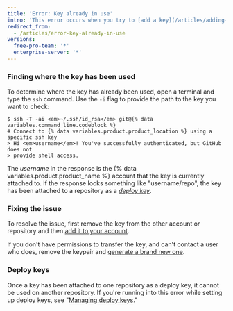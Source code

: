 ```yaml
---
title: 'Error: Key already in use'
intro: 'This error occurs when you try to [add a key](/articles/adding-a-new-ssh-key-to-your-github-account) that''s already been added to another account or repository.'
redirect_from:
  - /articles/error-key-already-in-use
versions:
  free-pro-team: '*'
  enterprise-server: '*'
---
```


### Finding where the key has been used

To determine where the key has already been used, open a terminal and type the `ssh` command. Use the `-i` flag to provide the path to the key you want to check:

```shell
$ ssh -T -ai <em>~/.ssh/id_rsa</em> git@{% data variables.command_line.codeblock %}
# Connect to {% data variables.product.product_location %} using a specific ssh key
> Hi <em>username</em>! You've successfully authenticated, but GitHub does not
> provide shell access.
```

The *username* in the response is the {% data variables.product.product_name %} account that the key is currently attached to. If the response looks something like "username/repo", the key has been attached to a repository as a [*deploy key*](/guides/managing-deploy-keys#deploy-keys).

### Fixing the issue

To resolve the issue, first remove the key from the other account or repository and then [add it to your account](/articles/adding-a-new-ssh-key-to-your-github-account).

If you don't have permissions to transfer the key, and can't contact a user who does, remove the keypair and [generate a brand new one](/articles/generating-a-new-ssh-key-and-adding-it-to-the-ssh-agent).

### Deploy keys

Once a key has been attached to one repository as a deploy key, it cannot be used on another repository.  If you're running into this error while setting up deploy keys, see "[Managing deploy keys](/guides/managing-deploy-keys)."
